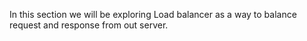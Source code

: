 In this section we will be exploring Load balancer as a way to balance request and response from out server.
